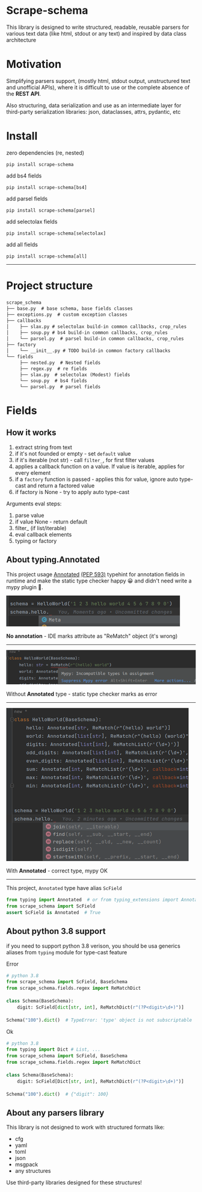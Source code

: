 # Scrape-schema

This library is designed to write structured, readable, 
reusable parsers for various text data (like html, stdout or any text) and 
inspired by data class architecture

# Motivation
Simplifying parsers support, (mostly html, stdout output, unstructured text and unofficial APIs), 
where it is difficult to use or the complete absence of the **REST API**.

Also structuring, data serialization and use as an intermediate layer 
for third-party serialization libraries: json, dataclasses, attrs, pydantic, etc

# Install
zero dependencies (re, nested)
```shell
pip install scrape-schema
```
add bs4 fields
```shell
pip install scrape-schema[bs4]
```
add parsel fields
```shell
pip install scrape-schema[parsel]
```
add selectolax fields
```shell
pip install scrape-schema[selectolax]
```
add all fields
```shell
pip install scrape-schema[all]
```
____
# Project structure
```
scrape_schema
├── base.py  # base schema, base fields classes 
├── exceptions.py  # custom exception classes
├── callbacks
│    ├── slax.py # selectolax build-in common callbacks, crop_rules
│    ├── soup.py # bs4 build-in common callbacks, crop_rules
│    └── parsel.py  # parsel build-in common callbacks, crop_rules
├── factory
│    └── __init__.py # TODO build-in common factory callbacks
└── fields
     ├── nested.py  # Nested fields
     ├── regex.py  # re fields
     ├── slax.py  # selectolax (Modest) fields
     └── soup.py  # bs4 fields
     └── parsel.py  # parsel fields
```

# Fields
## How it works
1. extract string from text
2. if it's not founded or empty - set `default` value
3. if it's iterable (not str) - call `filter_`, for first filter values
4. applies a callback function on a value. If value is iterable, applies for every element
5. if a `factory` function is passed - applies this for value, ignore auto type-cast and return a factored value
6. if factory is None - try to apply auto type-cast

Arguments eval steps:

1. parse value
2. if value None - return default
3. filter_ (if list/iterable)
4. eval callback elements
5. typing or factory

## About typing.Annotated 

This project usage [Annotated](https://docs.python.org/3/library/typing.html#typing.Annotated)
[(PEP 593)](https://peps.python.org/pep-0593/) typehint for annotation fields in runtime
and make the static type checker happy 😀 and didn't need write a mypy plugin 🤯.

![img_2.png](imgs/img_2.png)

**No annotation** - IDE marks attribute as "ReMatch" object (it's wrong)
____

![img_1.png](imgs/img_1.png)

Without **Annotated** type - static type checker marks as error
____

![img_3.png](imgs/img_3.png)

With **Annotated** - correct type, mypy OK
____

This project, `Annotated` type have alias `ScField`
```python
from typing import Annotated  # or from typing_extensions import Annotated
from scrape_schema import ScField
assert ScField is Annotated  # True
```
## About python 3.8 support

if you need to support python 3.8 verison, you should be usa generics aliases from `typing` module for type-cast feature

Error
```python
# python 3.8
from scrape_schema import ScField, BaseSchema
from scrape_schema.fields.regex import ReMatchDict

class Schema(BaseSchema):
    digit: ScField[dict[str, int], ReMatchDict(r"(?P<digit>\d+)")]

Schema("100").dict()  # TypeError: 'type' object is not subscriptable
```
Ok
```python
# python 3.8
from typing import Dict # List, ...
from scrape_schema import ScField, BaseSchema
from scrape_schema.fields.regex import ReMatchDict

class Schema(BaseSchema):
    digit: ScField[Dict[str, int], ReMatchDict(r"(?P<digit>\d+)")]

Schema("100").dict()  # {"digit": 100}
```

## About any parsers library
This library is not designed to work with structured formats like:

* cfg
* yaml
* toml
* json
* msgpack
* any structures

Use third-party libraries designed for these structures!
